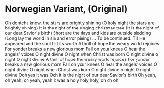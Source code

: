 # Norwegian Variant, (Original)
Oh dontcha know, the stars are brightly shining  (O holy night the stars are brightly shining)
It is the night of the singing christmas tree    (It is the night of our dear Savior's birth)
Short are the days and kids are outside sledding (Long lay the world in sin and error pining)
... To be continued.
Till He appeared and the soul felt its worth
A thrill of hope the weary world rejoices
For yonder breaks a new glorious morn
Fall on your knees
O hear the angels' voices
O night divine
O night when Christ was born
O night divine o night
O night divine
A thrill of hope the weary world rejoices
For yonder breaks a new glorious morn
Fall on your knees
O hear the angels' voices
O night divine
O night when Christ was born
O night divine o night
O night divine
Ooh yes it was
Ooh it is the night of our dear Savior's birth
Oh yeah, oh yeah, oh yeah, yeah
It was a holy holy holy, oh oh oh


